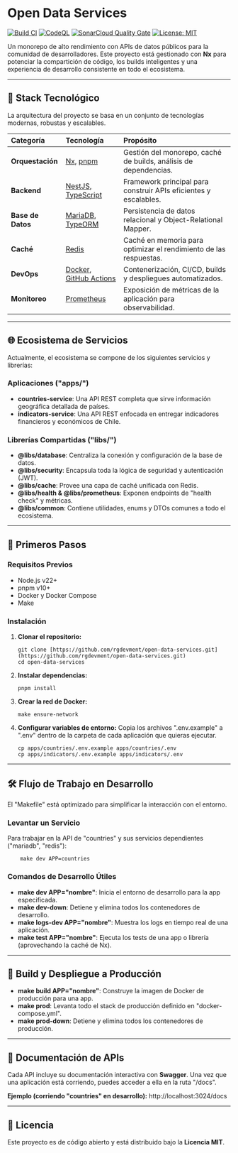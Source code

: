 # Open Data Services

[![Build CI](https://github.com/rgdevment/open-data-services/actions/workflows/main.yml/badge.svg)](https://github.com/rgdevment/open-data-services/actions/workflows/main.yml)
[![CodeQL](https://github.com/rgdevment/open-data-services/actions/workflows/codeql.yml/badge.svg)](https://github.com/rgdevment/open-data-services/actions/workflows/codeql.yml)
[![SonarCloud Quality Gate](https://sonarcloud.io/api/project_badges/measure?project=rgdevment_open-data-service&metric=alert_status)](https://sonarcloud.io/summary/new_code?id=rgdevment_open-data-service)
[![License: MIT](https://img.shields.io/badge/License-MIT-yellow.svg)](https://opensource.org/licenses/MIT)

Un monorepo de alto rendimiento con APIs de datos públicos para la comunidad de desarrolladores. Este proyecto está gestionado con **Nx** para potenciar la compartición de código, los builds inteligentes y una experiencia de desarrollo consistente en todo el ecosistema.

---
## 🚀 Stack Tecnológico

La arquitectura del proyecto se basa en un conjunto de tecnologías modernas, robustas y escalables.

| Categoría | Tecnología | Propósito |
| :--- | :--- | :--- |
| **Orquestación** | [Nx](https://nx.dev/), [pnpm](https://pnpm.io/) | Gestión del monorepo, caché de builds, análisis de dependencias. |
| **Backend** | [NestJS](https://nestjs.com/), [TypeScript](https://www.typescriptlang.org/) | Framework principal para construir APIs eficientes y escalables. |
| **Base de Datos** | [MariaDB](https://mariadb.org/), [TypeORM](https://typeorm.io/) | Persistencia de datos relacional y Object-Relational Mapper. |
| **Caché** | [Redis](https://redis.io/) | Caché en memoria para optimizar el rendimiento de las respuestas. |
| **DevOps** | [Docker](https://www.docker.com/), [GitHub Actions](https://github.com/features/actions) | Contenerización, CI/CD, builds y despliegues automatizados. |
| **Monitoreo** | [Prometheus](https://prometheus.io/) | Exposición de métricas de la aplicación para observabilidad. |

---
## 🌐 Ecosistema de Servicios

Actualmente, el ecosistema se compone de los siguientes servicios y librerías:

### Aplicaciones ("apps/")
* **countries-service**: Una API REST completa que sirve información geográfica detallada de países.
* **indicators-service**: Una API REST enfocada en entregar indicadores financieros y económicos de Chile.

### Librerías Compartidas ("libs/")
* **@libs/database**: Centraliza la conexión y configuración de la base de datos.
* **@libs/security**: Encapsula toda la lógica de seguridad y autenticación (JWT).
* **@libs/cache**: Provee una capa de caché unificada con Redis.
* **@libs/health & @libs/prometheus**: Exponen endpoints de "health check" y métricas.
* **@libs/common**: Contiene utilidades, enums y DTOs comunes a todo el ecosistema.

---
## 🏁 Primeros Pasos

### Requisitos Previos
- Node.js v22+
- pnpm v10+
- Docker y Docker Compose
- Make

### Instalación
1.  **Clonar el repositorio:**

        git clone [https://github.com/rgdevment/open-data-services.git](https://github.com/rgdevment/open-data-services.git)
        cd open-data-services

2.  **Instalar dependencias:**

        pnpm install

3.  **Crear la red de Docker:**

        make ensure-network

4.  **Configurar variables de entorno:**
    Copia los archivos ".env.example" a ".env" dentro de la carpeta de cada aplicación que quieras ejecutar.

        cp apps/countries/.env.example apps/countries/.env
        cp apps/indicators/.env.example apps/indicators/.env

---
## 🛠️ Flujo de Trabajo en Desarrollo

El "Makefile" está optimizado para simplificar la interacción con el entorno.

### Levantar un Servicio
Para trabajar en la API de "countries" y sus servicios dependientes ("mariadb", "redis"):

        make dev APP=countries

### Comandos de Desarrollo Útiles
- **make dev APP="nombre"**: Inicia el entorno de desarrollo para la app especificada.
- **make dev-down**: Detiene y elimina todos los contenedores de desarrollo.
- **make logs-dev APP="nombre"**: Muestra los logs en tiempo real de una aplicación.
- **make test APP="nombre"**: Ejecuta los tests de una app o librería (aprovechando la caché de Nx).

---
## 🚢 Build y Despliegue a Producción

- **make build APP="nombre"**: Construye la imagen de Docker de producción para una app.
- **make prod**: Levanta todo el stack de producción definido en "docker-compose.yml".
- **make prod-down**: Detiene y elimina todos los contenedores de producción.

---
## 📄 Documentación de APIs

Cada API incluye su documentación interactiva con **Swagger**. Una vez que una aplicación está corriendo, puedes acceder a ella en la ruta "/docs".

**Ejemplo (corriendo "countries" en desarrollo):**
http://localhost:3024/docs

---
## 📜 Licencia

Este proyecto es de código abierto y está distribuido bajo la **Licencia MIT**.

